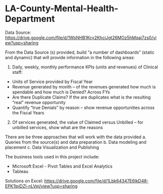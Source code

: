 # LA-County-Mental-Health-Department

Data Source: https://drive.google.com/file/d/1WsNHB1Kcy2KhciJgt26MOz5hMqai7zs0/view?usp=sharing

From the Data Source (s) provided, build “a number of
dashboards” (static and dynamic) that will provide information in the following areas:
1. Daily, weekly, monthly performance KPIs (units and revenues) of Clinical staff:
- Units of Service provided by Fiscal Year
- Revenue generated by month – of the revenues generated how much is spendable and how much is
Denied? Across FYs
- Are there Duplicate Claims? If the are duplicates what is the resulting “real” revenue opportunity
- Quantify “true Denials” by reason – show revenue opportunities across the Fiscal Years
2. Of services generated, the value of Claimed versus Unbilled – for unbilled services, show what are the
reasons



There are be three approaches that will work with the data provided
a. Queries from the source(s) and data preparation
b. Data modeling and placement
c. Data Visualization and Publishing


The business tools used in this project include:
- Microsoft Excel - Pivot Tables and Excel Analytics
- Tableau

Solutions on Excel:
https://drive.google.com/file/d/1Lbk64347E6IkD48-EPK1lpiDZl-nLVej/view?usp=sharing
